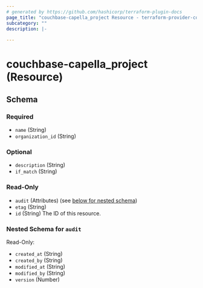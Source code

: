 ```yaml
---
# generated by https://github.com/hashicorp/terraform-plugin-docs
page_title: "couchbase-capella_project Resource - terraform-provider-couchbase-capella"
subcategory: ""
description: |-
  
---
```


# couchbase-capella_project (Resource)





<!-- schema generated by tfplugindocs -->
## Schema

### Required

- `name` (String)
- `organization_id` (String)

### Optional

- `description` (String)
- `if_match` (String)

### Read-Only

- `audit` (Attributes) (see [below for nested schema](#nestedatt--audit))
- `etag` (String)
- `id` (String) The ID of this resource.

<a id="nestedatt--audit"></a>
### Nested Schema for `audit`

Read-Only:

- `created_at` (String)
- `created_by` (String)
- `modified_at` (String)
- `modified_by` (String)
- `version` (Number)
